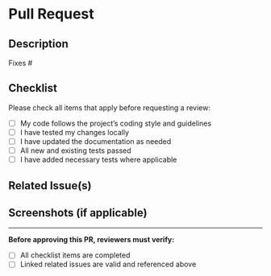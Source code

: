 # Pull Request

## Description

<!-- Please include a summary of the change and which issue is fixed. Also include relevant motivation and context. List any dependencies that are required for this change. -->

Fixes #

## Checklist

Please check all items that apply before requesting a review:

- [ ] My code follows the project’s coding style and guidelines
- [ ] I have tested my changes locally
- [ ] I have updated the documentation as needed
- [ ] All new and existing tests passed
- [ ] I have added necessary tests where applicable

## Related Issue(s)

<!-- List all issues this PR closes or is related to. Example: Closes #123, Related to #456 -->

## Screenshots (if applicable)

<!-- If your change affects the UI, please include screenshots here. Otherwise, you can remove this section. -->

---

**Before approving this PR, reviewers must verify:**

- [ ] All checklist items are completed
- [ ] Linked related issues are valid and referenced above
